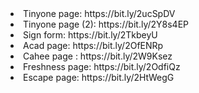 
<li> Tinyone page: https://bit.ly/2ucSpDV
<li> Tinyone page (2): https://bit.ly/2Y8s4EP
<li> Sign form: https://bit.ly/2TkbeyU
<li> Acad page: https://bit.ly/2OfENRp
<li> Cahee page : https://bit.ly/2W9Ksez
<li> Freshness page: https://bit.ly/2OdfiQz 
<li> Escape page: https://bit.ly/2HtWegG
